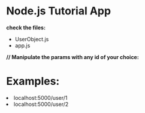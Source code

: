 # Node.js Tutorial App

**check the files:**

<ul>
<li>UserObject.js</li>
<li>app.js</li>
</ul>

**// Manipulate the params with any id of your choice:**

**Examples:**
========
<li>localhost:5000/user/1</li>
<li>localhost:5000/user/2</li>